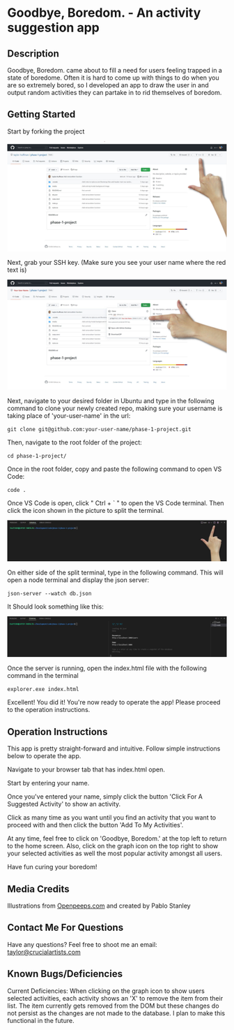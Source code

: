 # Goodbye, Boredom. - An activity suggestion app

## Description
Goodbye, Boredom. came about to fill a need for users feeling trapped in a state of boredome. Often it is hard to come up with things to do when you are so extremely bored, so I developed an app to draw the user in and output random activities they can partake in to rid themselves of boredom.

## Getting Started
Start by forking the project

![Fork The Project](./media/readme/forkproject.jpg)

Next, grab your SSH key. (Make sure you see your user name where the red text is)

![Grab SSH Key](./media/readme/grabssh.jpg)

Next, navigate to your desired folder in Ubuntu and type in the following command to clone your newly created repo, making sure your username is taking place of 'your-user-name' in the url:

```
git clone git@github.com:your-user-name/phase-1-project.git
```

Then, navigate to the root folder of the project:

```
cd phase-1-project/
```

Once in the root folder, copy and paste the following command to open VS Code:

```
code .
```

Once VS Code is open, click " Ctrl + ` " to open the VS Code terminal. Then click the icon shown in the picture to split the terminal.

![Split Terminal Icon Location](./media/readme/split.jpg)

On either side of the split terminal, type in the following command. This will open a node terminal and display the json server:

```
json-server --watch db.json
```

It Should look something like this:

![Split Terminal with Json Server](./media/readme/jsonserver.png)

Once the server is running, open the index.html file with the following command in the terminal

```
explorer.exe index.html
```

Excellent! You did it! You're now ready to operate the app! Please proceed to the operation instructions.

## Operation Instructions
This app is pretty straight-forward and intuitive. Follow simple instructions below to operate the app.

Navigate to your browser tab that has index.html open.

Start by entering your name.

Once you've entered your name, simply click the button 'Click For A Suggested Activity' to show an activity.

Click as many time as you want until you find an activity that you want to proceed with and then click the button 'Add To My Activities'.

At any time, feel free to click on 'Goodbye, Boredom.' at the top left to return to the home screen. Also, click on the graph icon on the top right to show your selected activities as well the most popular activity amongst all users.

Have fun curing your boredom!

## Media Credits
Illustrations from [Openpeeps.com](https://www.openpeeps.com/) and created by Pablo Stanley

## Contact Me For Questions
Have any questions? Feel free to shoot me an email: [taylor@crucialartists.com](mailto:taylor@crucialartists.com)

## Known Bugs/Deficiencies
Current Deficiencies:
When clicking on the graph icon to show users selected activities, each activity shows an 'X' to remove the item from their list. The item currently gets removed from the DOM but these changes do not persist as the changes are not made to the database. I plan to make this functional in the future.
